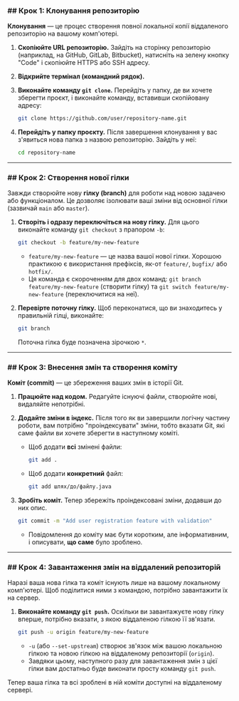 ### \#\# Крок 1: Клонування репозиторію

**Клонування** — це процес створення повної локальної копії віддаленого репозиторію на вашому комп'ютері.

1.  **Скопіюйте URL репозиторію.** Зайдіть на сторінку репозиторію (наприклад, на GitHub, GitLab, Bitbucket), натисніть на зелену кнопку "Code" і скопіюйте HTTPS або SSH адресу.

2.  **Відкрийте термінал (командний рядок).**

3.  **Виконайте команду `git clone`.** Перейдіть у папку, де ви хочете зберегти проєкт, і виконайте команду, вставивши скопійовану адресу:

    ```bash
    git clone https://github.com/user/repository-name.git
    ```

4.  **Перейдіть у папку проєкту.** Після завершення клонування у вас з'явиться нова папка з назвою репозиторію. Зайдіть у неї:

    ```bash
    cd repository-name
    ```

-----

### \#\# Крок 2: Створення нової гілки

Завжди створюйте нову **гілку (branch)** для роботи над новою задачею або функціоналом. Це дозволяє ізолювати ваші зміни від основної гілки (зазвичай `main` або `master`).

1.  **Створіть і одразу переключіться на нову гілку.** Для цього виконайте команду `git checkout` з прапором `-b`:

    ```bash
    git checkout -b feature/my-new-feature
    ```

    * `feature/my-new-feature` — це назва вашої нової гілки. Хорошою практикою є використання префіксів, як-от `feature/`, `bugfix/` або `hotfix/`.
    * Ця команда є скороченням для двох команд: `git branch feature/my-new-feature` (створити гілку) та `git switch feature/my-new-feature` (переключитися на неї).

2.  **Перевірте поточну гілку.** Щоб переконатися, що ви знаходитесь у правильній гілці, виконайте:

    ```bash
    git branch
    ```

    Поточна гілка буде позначена зірочкою `*`.

-----

### \#\# Крок 3: Внесення змін та створення коміту

**Коміт (commit)** — це збереження ваших змін в історії Git.

1.  **Працюйте над кодом.** Редагуйте існуючі файли, створюйте нові, видаляйте непотрібні.

2.  **Додайте зміни в індекс.** Після того як ви завершили логічну частину роботи, вам потрібно "проіндексувати" зміни, тобто вказати Git, які саме файли ви хочете зберегти в наступному коміті.

    * Щоб додати **всі** змінені файли:
      ```bash
      git add .
      ```
    * Щоб додати **конкретний** файл:
      ```bash
      git add шлях/до/файлу.java
      ```

3.  **Зробіть коміт.** Тепер збережіть проіндексовані зміни, додавши до них опис.

    ```bash
    git commit -m "Add user registration feature with validation"
    ```

    * Повідомлення до коміту має бути коротким, але інформативним, і описувати, **що саме** було зроблено.

-----

### \#\# Крок 4: Завантаження змін на віддалений репозиторій

Наразі ваша нова гілка та коміт існують лише на вашому локальному комп'ютері. Щоб поділитися ними з командою, потрібно завантажити їх на сервер.

1.  **Виконайте команду `git push`.** Оскільки ви завантажуєте нову гілку вперше, потрібно вказати, з якою віддаленою гілкою її зв'язати.
    ```bash
    git push -u origin feature/my-new-feature
    ```
    * `-u` (або `--set-upstream`) створює зв'язок між вашою локальною гілкою та новою гілкою на віддаленому репозиторії (`origin`).
    * Завдяки цьому, наступного разу для завантаження змін з цієї гілки вам достатньо буде виконати просту команду `git push`.

Тепер ваша гілка та всі зроблені в ній коміти доступні на віддаленому сервері.
